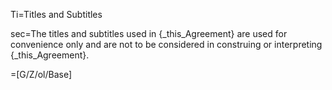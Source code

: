 Ti=Titles and Subtitles

sec=The titles and subtitles used in {_this_Agreement} are used for convenience only and are not to be considered in construing or interpreting {_this_Agreement}.

=[G/Z/ol/Base]
